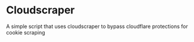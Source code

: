 # Cloudscraper
A simple script that uses cloudscraper to bypass cloudflare protections for cookie scraping
